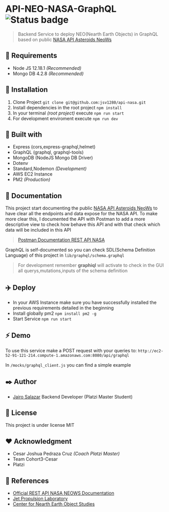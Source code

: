 # API-NEO-NASA-GraphQL ![Status badge](https://img.shields.io/badge/status-in%20progress-yellow)
> Backend Service to deploy NEO(Nearth Earth Objects) in GraphQL based on public [NASA API Asteroids NeoWs][nasa_api]

## :loudspeaker: Requirements
- Node JS 12.18.1 _(Recommended)_
- Mongo DB 4.2.8 _(Recommended)_

## :hammer: Installation
1. Clone Project `git clone git@github.com:jsv1280/api-nasa.git`
2. Install dependencies in the root project `npm install`
3. In your terminal _(root project)_ execute `npm run start`
4. For development enviroment execute `npm run dev`

## :wrench: Built with
- Express (cors,express-graphql,helmet)
- GraphQL (graphql, graphql-tools)
- MongoDB (NodeJS Mongo DB Driver)
- Dotenv
- Standard,Nodemon _(Development)_
- AWS EC2 Instance
- PM2 _(Production)_

## :microscope: Documentation

This project start documenting the public [NASA API Asteroids NeoWs][nasa_api] to have clear all the endpoints and data expose for the NASA API. To make more clear this, I documented the API with Postman to add a more descriptive view to check how behave this API and with that check which data will be included in this API

> [Postman Documentation REST API NASA][postman_url]

GraphQL is self-documented so you can check SDL(Schema Definition Language) of this project in `lib/graphql/schema.graphql`

> For development remember **graphiql** will activate to check in the GUI all querys,mutations,inputs of the schema definition 

## :airplane: Deploy

- In your AWS Instance make sure you have successfully installed the previous requirements detailed in the beginning
- Install globally pm2 `npm install pm2 -g`
- Start Service `npm run start`

## :zap: Demo

To use this service make a POST request with your queries to:
`http://ec2-52-91-121-214.compute-1.amazonaws.com:8080/api/graphql`

In `/mocks/graphql_client.js` you can find a simple example


## :black_nib: Author
-  [Jairo Salazar][github_url] Backend Developer (Platzi Master Student)

## :bookmark_tabs: License
This project is under license MIT

## :heart: Acknowledgment
- Cesar Joshua Pedraza Cruz _(Coach Platzi Master)_
- Team Cohort3-Cesar
- Platzi

## :telescope: References
- [Official REST API NASA NEOWS Documentation][neowsapp]
- [Jet Propulsion Laboratory][jpl]
- [Center for Nearth Earth Object Studies][cneos]	


[nasa_api]: https://api.nasa.gov/
[github_url]: https://github.com/jsv1280
[postman_url]: https://documenter.getpostman.com/view/3487826/SzzgAek7?version=latest#c624438b-50ed-459e-8377-e0b2922fb922
[neowsapp]: https://neowsapp.com/
[jpl]: https://www.jpl.nasa.gov/
[cneos]: https://cneos.jpl.nasa.gov/

